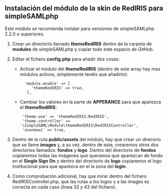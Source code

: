 ## Instalación del módulo de la skin de RedIRIS para simpleSAMLphp

Este módulo se recomienda instalar para versiones de simpleSAMLphp 2.2.0 o superiores.

1. Crear un directorio llamado **themeRedIRIS** dentro de la carpeta de **modules** de simpleSAMLphp y copiar todo este espacio de GitHub.
2. Editar el fichero **config.php** para añadir dos cosas:
   - Activar el módulo del **themeRedIRIS** (dentro de este array hay mas módulos activos, simplemente tenéis que añadirlo):
     ~~~
       'module.enable' => [
          'themeRedIRIS' => true,
        ],
     ~~~
   - Cambiar los valores en la parte de **APPERANCE** para que aparezca el **themeRedIRIS**:
     ~~~
      'theme.use' => 'themeRedIRIS:RedIRIS',
      'theme.controller' => '\SimpleSAML\Module\themeRedIRIS\RedIRISController',
      'usenewui' => true,
     ~~~
3. Dentro de la ruta **public/assets** del módulo, hay que crear un direcorio que se llame **images** y, a su vez, dentro de este, crearemos otros dos directorios llamados: **fondos** y **logo**. Dentro del directorio de **fondos** copiaremos todas las imágenes que queramos que aparezcan de fondo en el **Single Sign On** y dentro del directorio de **logo** copiaremos el logo institucional para que aparezca en el la zona del **login**.

4. Como comprobación adicional, hay que mirar dentro del fichero RedIRISController.php, que las rutas a los logos y a las images es correcta en cada caso (linea 32 y 43 del fichero).
